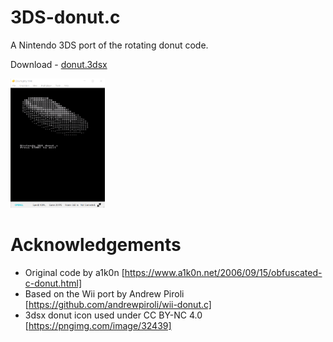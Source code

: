 # 3DS-donut.c
A Nintendo 3DS port of the rotating donut code.

Download - [donut.3dsx](https://raw.githubusercontent.com/Mcharlsto/3DS-donut.c/main/donut.3dsx)

<img src="https://raw.githubusercontent.com/Mcharlsto/3DS-donut.c/main/demo.gif" width="30%" />

# Acknowledgements
- Original code by a1k0n [https://www.a1k0n.net/2006/09/15/obfuscated-c-donut.html]
- Based on the Wii port by Andrew Piroli [https://github.com/andrewpiroli/wii-donut.c]
- 3dsx donut icon used under CC BY-NC 4.0 [https://pngimg.com/image/32439] 
